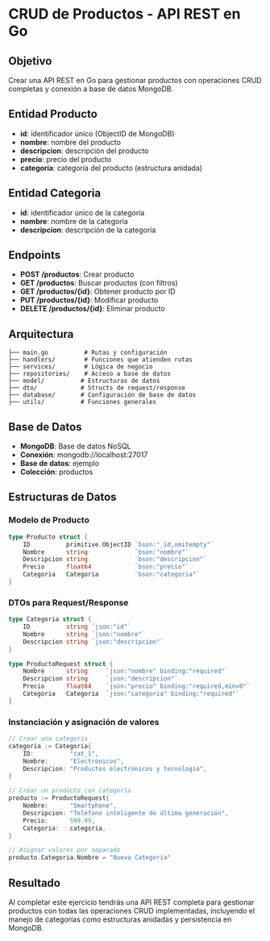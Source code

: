 # CRUD de Productos - API REST en Go

## Objetivo
Crear una API REST en Go para gestionar productos con operaciones CRUD completas y conexión a base de datos MongoDB.

## Entidad Producto
- **id**: identificador único (ObjectID de MongoDB)
- **nombre**: nombre del producto
- **descripcion**: descripción del producto
- **precio**: precio del producto
- **categoria**: categoría del producto (estructura anidada)

## Entidad Categoria
- **id**: identificador único de la categoría
- **nombre**: nombre de la categoría
- **descripcion**: descripción de la categoría

## Endpoints
- **POST /productos**: Crear producto
- **GET /productos**: Buscar productos (con filtros)
- **GET /productos/{id}**: Obtener producto por ID
- **PUT /productos/{id}**: Modificar producto
- **DELETE /productos/{id}**: Eliminar producto

## Arquitectura
```
├── main.go          # Rutas y configuración
├── handlers/        # Funciones que atienden rutas
├── services/        # Lógica de negocio
├── repositories/    # Acceso a base de datos
├── model/          # Estructuras de datos
├── dto/            # Structs de request/response
├── database/       # Configuración de base de datos
├── utils/          # Funciones generales
```

## Base de Datos
- **MongoDB**: Base de datos NoSQL
- **Conexión**: mongodb://localhost:27017
- **Base de datos**: ejemplo
- **Colección**: productos

## Estructuras de Datos

### Modelo de Producto
```go
type Producto struct {
    ID          primitive.ObjectID `bson:"_id,omitempty"`
    Nombre      string             `bson:"nombre"`
    Descripcion string             `bson:"descripcion"`
    Precio      float64            `bson:"precio"`
    Categoria   Categoria          `bson:"categoria"`
}
```

### DTOs para Request/Response
```go
type Categoria struct {
    ID          string `json:"id"`
    Nombre      string `json:"nombre"`
    Descripcion string `json:"descripcion"`
}

type ProductoRequest struct {
    Nombre      string     `json:"nombre" binding:"required"`
    Descripcion string     `json:"descripcion"`
    Precio      float64    `json:"precio" binding:"required,min=0"`
    Categoria   Categoria  `json:"categoria" binding:"required"`
}
```

### Instanciación y asignación de valores
```go
// Crear una categoría
categoria := Categoria{
    ID:          "cat_1",
    Nombre:      "Electrónicos",
    Descripcion: "Productos electrónicos y tecnología",
}

// Crear un producto con categoría
producto := ProductoRequest{
    Nombre:      "Smartphone",
    Descripcion: "Teléfono inteligente de última generación",
    Precio:      599.99,
    Categoria:   categoria,
}

// Asignar valores por separado
producto.Categoria.Nombre = "Nueva Categoría"
```

## Resultado
Al completar este ejercicio tendrás una API REST completa para gestionar productos con todas las operaciones CRUD implementadas, incluyendo el manejo de categorías como estructuras anidadas y persistencia en MongoDB.
